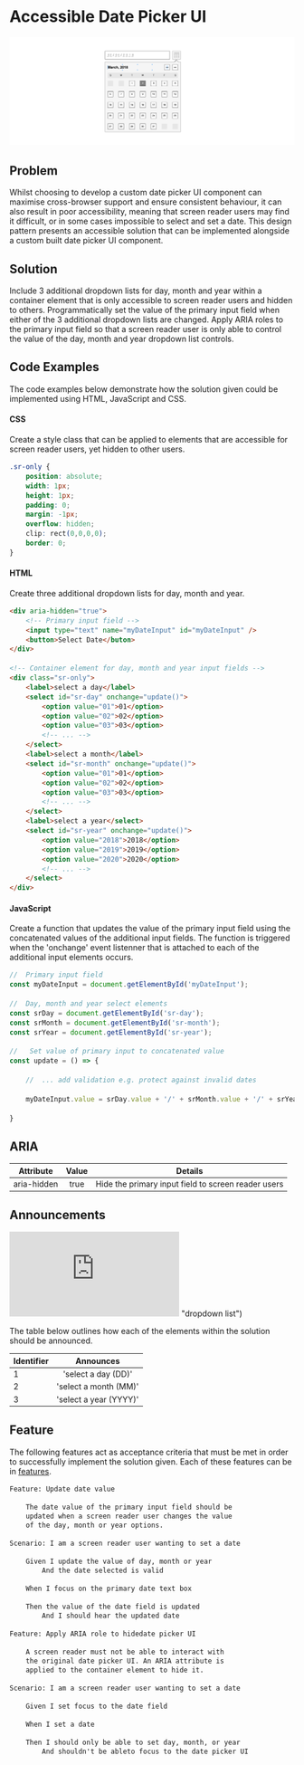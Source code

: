 # Accessible Date Picker UI

![date picker ui diagram](https://github.com/paulwwroe/pw167/blob/master/images/diagram.png "Date Picker Ui")

## Problem

Whilst choosing to develop a custom date picker UI component can maximise cross-browser support and ensure consistent behaviour, it can also result in poor accessibility, meaning that screen reader users may find it difficult, or in some cases impossible to select and set a date. This design pattern presents an accessible solution that can be implemented alongside a custom built date picker UI component.

## Solution

Include 3 additional dropdown lists for day, month and year within a container element that is only accessible to screen reader users and hidden to others. Programmatically set the value of the primary input field when either of the 3 additional dropdown lists are changed. Apply ARIA roles to the primary input field so that a screen reader user is only able to control the value of the day, month and year dropdown list controls.

## Code Examples

The code examples below demonstrate how the solution given could be implemented using HTML, JavaScript and CSS.

#### CSS
Create a style class that can be applied to elements that are accessible for screen reader users, yet hidden to other users.
```css
.sr-only {
	position: absolute;
	width: 1px;
	height: 1px;
	padding: 0;
	margin: -1px;
	overflow: hidden;
	clip: rect(0,0,0,0);
	border: 0;
}
```

#### HTML
Create three additional dropdown lists for day, month and year.
```html
<div aria-hidden="true">
	<!-- Primary input field -->
	<input type="text" name="myDateInput" id="myDateInput" />
	<button>Select Date</buton>
</div>

<!-- Container element for day, month and year input fields -->
<div class="sr-only"> 
	<label>select a day</label>
	<select id="sr-day" onchange="update()">
		<option value="01">01</option>
		<option value="02">02</option>
		<option value="03">03</option>
		<!-- ... -->
	</select>
	<label>select a month</label>
	<select id="sr-month" onchange="update()">
		<option value="01">01</option>
		<option value="02">02</option>
		<option value="03">03</option>
		<!-- ... -->
	</select>
	<label>select a year</select>
	<select id="sr-year" onchange="update()">
		<option value="2018">2018</option>
		<option value="2019">2019</option>
		<option value="2020">2020</option>
		<!-- ... -->
	</select> 
</div>
```

#### JavaScript
Create a function that updates the value of the primary input field using the concatenated values of the additional input fields. The function is triggered when the 'onchange' event listenner that is attached to each of the additional input elements occurs.

```javascript
//	Primary input field
const myDateInput = document.getElementById('myDateInput');

//	Day, month and year select elements
const srDay = document.getElementById('sr-day');
const srMonth = document.getElementById('sr-month');
const srYear = document.getElementById('sr-year');

//	 Set value of primary input to concatenated value
const update = () => {
	
	//	... add validation e.g. protect against invalid dates

	myDateInput.value = srDay.value + '/' + srMonth.value + '/' + srYear.value;

}
```

## ARIA

| Attribute		| Value 		| Details 		|
| ------------- |:-------------:|:-------------:|
| aria-hidden	| true			| Hide the primary input field to screen reader users	|

## Announcements

![dropdown list](https://github.com/paulwwroe/pw167/blob/master/images/announcement.xml) "dropdown list")

The table below outlines how each of the elements within the solution should be announced. 

| Identifier	| Announces 				|
| ------------- |:-------------------------:|
| 1 			| 'select a day (DD)'		|
| 2 			| 'select a month (MM)'		|
| 3 			| 'select a year (YYYY)'	|

## Feature

The following features act as acceptance criteria that must be met in order to successfully implement the solution given. Each of these features can be in [features](https://github.com/paulwwroe/pw167/tree/master/features).

```
Feature: Update date value
	
	The date value of the primary input field should be
	updated when a screen reader user changes the value
	of the day, month or year options. 

Scenario: I am a screen reader user wanting to set a date
	
	Given I update the value of day, month or year
		And the date selected is valid
	
	When I focus on the primary date text box
	
	Then the value of the date field is updated
		And I should hear the updated date

Feature: Apply ARIA role to hidedate picker UI
	
	A screen reader must not be able to interact with
	the original date picker UI. An ARIA attribute is
	applied to the container element to hide it.

Scenario: I am a screen reader user wanting to set a date
	
	Given I set focus to the date field	
	
	When I set a date

	Then I should only be able to set day, month, or year
		And shouldn't be ableto focus to the date picker UI
```